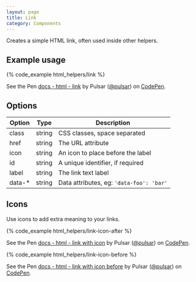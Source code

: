 ```yaml
---
layout: page
title: Link
category: Components
---
```


Creates a simple HTML link, often used inside other helpers.

## Example usage

{% code_example html_helpers/link %}

<div><p data-height="65" data-theme-id="24005" data-slug-hash="LRNVGB" data-default-tab="result" data-user="pulsar" data-embed-version="2" class="codepen">See the Pen <a href="http://codepen.io/pulsar/pen/LRNVGB/">docs - html - link</a> by Pulsar (<a href="http://codepen.io/pulsar">@pulsar</a>) on <a href="http://codepen.io">CodePen</a>.</p>
<script async src="//assets.codepen.io/assets/embed/ei.js"></script></div>

## Options

Option | Type   | Description
------ | ------ | --------------------------------------------------------------
class  | string | CSS classes, space separated
href   | string | The URL attribute
icon   | string | An icon to place before the label
id     | string | A unique identifier, if required
label  | string | The link text label
data-* | string | Data attributes, eg: `'data-foo': 'bar'`

## Icons

Use icons to add extra meaning to your links.

{% code_example html_helpers/link-icon-after %}

<div><p data-height="65" data-theme-id="24005" data-slug-hash="WGwvwA" data-default-tab="result" data-user="pulsar" data-embed-version="2" class="codepen">See the Pen <a href="http://codepen.io/pulsar/pen/WGwvwA/">docs - html - link with icon</a> by Pulsar (<a href="http://codepen.io/pulsar">@pulsar</a>) on <a href="http://codepen.io">CodePen</a>.</p>
<script async src="//assets.codepen.io/assets/embed/ei.js"></script></div>

{% code_example html_helpers/link-icon-before %}

<div><p data-height="65" data-theme-id="24005" data-slug-hash="LRNVNB" data-default-tab="result" data-user="pulsar" data-embed-version="2" class="codepen">See the Pen <a href="http://codepen.io/pulsar/pen/LRNVNB/">docs - html - link with icon before</a> by Pulsar (<a href="http://codepen.io/pulsar">@pulsar</a>) on <a href="http://codepen.io">CodePen</a>.</p>
<script async src="//assets.codepen.io/assets/embed/ei.js"></script></div>


